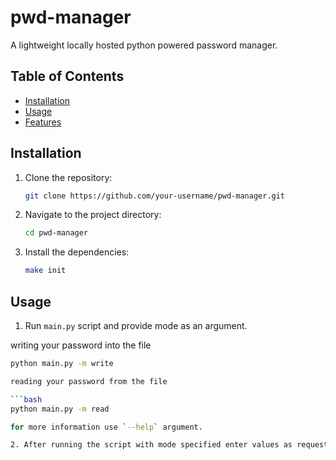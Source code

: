 # pwd-manager

A lightweight locally hosted python powered password manager.

## Table of Contents

- [Installation](#installation)
- [Usage](#usage)
- [Features](#features)

## Installation

1. Clone the repository:

   ```bash
   git clone https://github.com/your-username/pwd-manager.git

2. Navigate to the project directory:

   ```bash
   cd pwd-manager	

3. Install the dependencies:
   ```bash
   make init

## Usage

1. Run `main.py` script and provide mode as an argument.

writing your password into the file

   ```bash
   python main.py -m write

reading your password from the file

   ```bash
   python main.py -m read

for more information use `--help` argument.

2. After running the script with mode specified enter values as request by the script.




